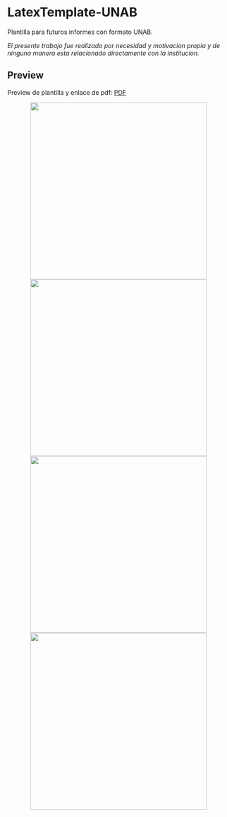 # LatexTemplate-UNAB
  Plantilla para futuros informes con formato UNAB.
  
  *El presente trabajo fue realizado por necesidad y motivacion propia y de ninguna manera esta relacionado directamente con la institucion.*
## Preview
  Preview de plantilla y enlace de pdf: <a href="https://github.com/Matii111/LatexTemplate-UNAB/files/9780451/Template_UNAB.pdf" PDF>PDF</a>
  <figure>
    <p align="center">
      <img src="https://user-images.githubusercontent.com/101642846/232802763-5aa91f2d-b189-436c-b9e7-1e41f22471c5.jpg" width="400">
      <img src="https://user-images.githubusercontent.com/101642846/195696277-83b70925-14c6-41b5-a141-47ece6fb738a.jpg" width="400">
      <img src="https://user-images.githubusercontent.com/101642846/232803173-d017e32b-45c5-4d61-a64d-6bfa666bfb31.jpg" width="400">
      <img src="https://user-images.githubusercontent.com/101642846/232803611-d60f9264-4b9d-467d-bfb9-6a178de9a4dc.jpg" width="400">
    </p>
